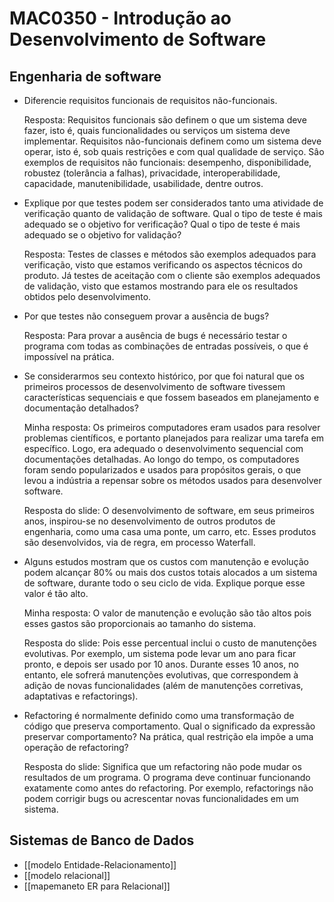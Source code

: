 # MAC0350 - Introdução ao Desenvolvimento de Software

## Engenharia de software

- Diferencie requisitos funcionais de requisitos não-funcionais.

  Resposta: Requisitos funcionais são definem o que um sistema deve fazer, isto é, quais funcionalidades ou serviços um sistema deve implementar. Requisitos não-funcionais definem como um sistema deve operar, isto é, sob quais restrições e com qual qualidade de serviço. Sâo exemplos de requisitos não funcionais: desempenho, disponibilidade, robustez (tolerância a falhas), privacidade, interoperabilidade, capacidade, manutenibilidade, usabilidade, dentre outros.

- Explique por que testes podem ser considerados tanto uma atividade de verificação quanto de validação de software. Qual o tipo de teste é mais adequado se o objetivo for verificação? Qual o tipo de teste é mais adequado se o objetivo for validação?

  Resposta: Testes de classes e métodos são exemplos adequados para verificação, visto que estamos verificando os aspectos técnicos do produto. Já testes de aceitação com o cliente são exemplos adequados de validação, visto que estamos mostrando para ele os resultados obtidos pelo desenvolvimento.

- Por que testes não conseguem provar a ausência de bugs?

  Resposta: Para provar a ausência de bugs é necessário testar o programa com todas as combinações de entradas possíveis, o que é impossível na prática.

- Se considerarmos seu contexto histórico, por que foi natural que os primeiros processos de desenvolvimento de software tivessem características sequenciais e que fossem baseados em planejamento e documentação detalhados?

  Minha resposta: Os primeiros computadores eram usados para resolver problemas científicos, e portanto planejados para realizar uma tarefa em específico. Logo, era adequado o desenvolvimento sequencial com documentações detalhadas. Ao longo do tempo, os computadores foram sendo popularizados e usados para propósitos gerais, o que levou a indústria a repensar sobre os métodos usados para desenvolver software.

  Resposta do slide: O desenvolvimento de software, em seus primeiros anos, inspirou-se no desenvolvimento de outros produtos de engenharia, como uma casa uma ponte, um carro, etc. Esses produtos são desenvolvidos, via de regra, em processo Waterfall.

- Alguns estudos mostram que os custos com manutenção e evolução podem alcançar 80% ou mais dos custos totais alocados a um sistema de software, durante todo o seu ciclo de vida. Explique porque esse valor é tão alto.

  Minha resposta: O valor de manutenção e evolução são tão altos pois esses gastos são proporcionais ao tamanho do sistema.

  Resposta do slide: Pois esse percentual inclui o custo de manutenções evolutivas. Por exemplo, um sistema pode levar um ano para ficar pronto, e depois ser usado por 10 anos. Durante esses 10 anos, no entanto, ele sofrerá manutenções evolutivas, que correspondem à adição de novas funcionalidades (além de manutenções corretivas, adaptativas e refactorings).

- Refactoring é normalmente definido como uma transformação de código que preserva comportamento. Qual o significado da expressão preservar comportamento? Na prática, qual restrição ela impõe a uma operação de refactoring?

  Resposta do slide: Significa que um refactoring não pode mudar os resultados de um programa. O programa deve continuar funcionando exatamente como antes do refactoring. Por exemplo, refactorings não podem corrigir bugs ou acrescentar novas funcionalidades em um sistema.

## Sistemas de Banco de Dados

- [[modelo Entidade-Relacionamento]]
- [[modelo relacional]]
- [[mapemaneto ER para Relacional]]
